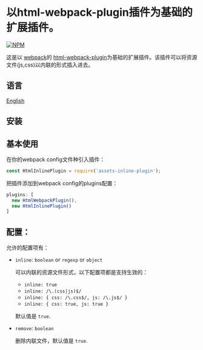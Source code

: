 # 以html-webpack-plugin插件为基础的扩展插件。

[![NPM](https://nodei.co/npm/assets-inline-plugin.png?downloads=true&downloadRank=true&stars=true)](https://nodei.co/npm/assets-inline-plugin/)

这是以 [webpack](http://webpack.github.io)的 [html-webpack-plugin](https://github.com/ampedandwired/html-webpack-plugin)为基础的扩展插件。该插件可以将资源文件(js,css)以内联的形式插入进去。

语言
------------

[English](README.md)

安装
------------

基本使用
------------

在你的webpack config文件种引入插件：

```javascript
const HtmlInlinePlugin = require('assets-inline-plugin');
```

把插件添加到webpack config的plugins配置：

```javascript
plugins: [
  new HtmlWebpackPlugin(),
  new HtmlInlinePlugin()
]
```

配置：
-------

允许的配置项有：

- `inline`: `boolean` or `regexp` or `object`

    可以内联的资源文件形式，以下配置项都是支持生效的：

    - `inline: true`
    - `inline: /\.(css|js)$/`
    - `inline: {
            css: /\.css$/,
            js: /\.js$/
        }`
    - `inline: {
            css: true,
            js: true
        }`

    默认值是 `true`.

- `remove`: `boolean`

    删除内联文件，默认值是 `true`.